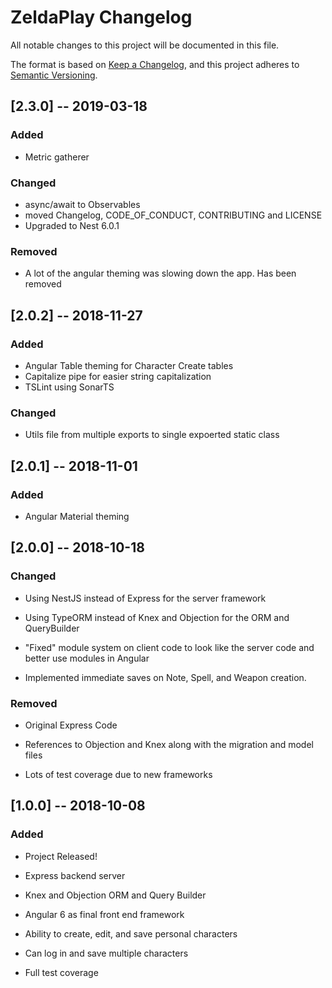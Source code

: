 # ZeldaPlay Changelog

All notable changes to this project will be documented in this file.

The format is based on [Keep a Changelog](https://keepachangelog.com/en/1.0.0/),
and this project adheres to [Semantic Versioning](https://semver.org/spec/v2.0.0.html).

## [2.3.0] -- 2019-03-18

### Added

- Metric gatherer

### Changed

- async/await to Observables
- moved Changelog, CODE_OF_CONDUCT, CONTRIBUTING and LICENSE
- Upgraded to Nest 6.0.1

### Removed

- A lot of the angular theming was slowing down the app. Has been removed

## [2.0.2] -- 2018-11-27

### Added

- Angular Table theming for Character Create tables
- Capitalize pipe for easier string capitalization
- TSLint using SonarTS

### Changed

- Utils file from multiple exports to single expoerted static class

## [2.0.1] -- 2018-11-01

### Added

- Angular Material theming

## [2.0.0] -- 2018-10-18

### Changed

- Using NestJS instead of Express for the server framework

- Using TypeORM instead of Knex and Objection for the ORM and QueryBuilder

- "Fixed" module system on client code to look like the server code and better use modules in Angular

- Implemented immediate saves on Note, Spell, and Weapon creation.

### Removed

- Original Express Code

- References to Objection and Knex along with the migration and model files

- Lots of test coverage due to new frameworks

## [1.0.0] -- 2018-10-08

### Added

- Project Released!

- Express backend server

- Knex and Objection ORM and Query Builder

- Angular 6 as final front end framework

- Ability to create, edit, and save personal characters

- Can log in and save multiple characters

- Full test coverage
